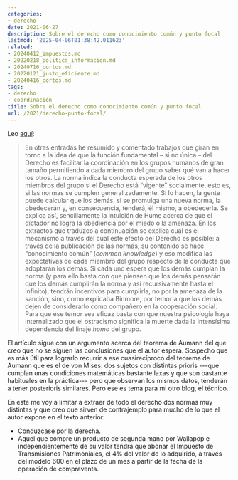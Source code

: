 ```yaml
---
categories:
- derecho
date: 2021-06-27
description: Sobre el derecho como conocimiento común y punto focal
lastmod: '2025-04-06T01:38:42.011623'
related:
- 20240412_impuestos.md
- 20220218_politica_informacion.md
- 20240716_cortos.md
- 20220121_justo_eficiente.md
- 20240416_cortos.md
tags:
- derecho
- coordinación
title: Sobre el derecho como conocimiento común y punto focal
url: /2021/derecho-punto-focal/
---
```


Leo [aquí](https://derechomercantilespana.blogspot.com/2021/06/el-rompecabezas-de-los-ninos-que-tenian.html?spref=tw):

> En otras entradas he resumido y comentado trabajos que giran en torno a la idea de que la función fundamental – si no única – del Derecho es facilitar la coordinación en los grupos humanos de gran tamaño permitiendo a cada miembro del grupo saber qué van a hacer los otros. La norma indica la conducta esperada de los otros miembros del grupo si el Derecho está “vigente” socialmente, esto es, si las normas se cumplen generalizadamente. Si lo hacen, la gente puede calcular que los demás, si se promulga una nueva norma, la obedecerán y, en consecuencia, tenderá, él mismo, a obedecerla. Se explica así, sencillamente la intuición de Hume acerca de que el dictador no logra la obediencia por el miedo o la amenaza. En los extractos que traduzco a continuación se explica cuál es el mecanismo a través del cual este efecto del Derecho es posible: a través de la publicación de las normas, su contenido se hace “conocimiento común” (_common knowledge_) y eso modifica las expectativas de cada miembro del grupo respecto de la conducta que adoptarán los demás. Si cada uno espera que los demás cumplan la norma (y para ello basta con que piensen que los demás pensarán que los demás cumplirán la norma y así recursivamente hasta el infinito), tendrán incentivos para cumplirla, no por la amenaza de la sanción, sino, como explicaba Binmore, por temor a que los demás dejen de considerarlo como compañero en la cooperación social. Para que ese temor sea eficaz basta con que nuestra psicología haya internalizado que el ostracismo significa la muerte dada la intensísima dependencia del linaje _homo_ del grupo.

El artículo sigue con un argumento acerca del teorema de Aumann del que creo que no se siguen las conclusiones que el autor espera. Sospecho que es más útil para lograrlo recurrir a ese cuasirecíproco del teorema de Aumann que es el de von Mises: dos sujetos con distintas prioris ---que cumplan unas condiciones matemáticas bastante laxas y que son bastante habituales en la práctica--- pero que observan los mismos datos, tenderán a tener posterioris similares. Pero ese es tema para mi otro blog, el técnico.

En este me voy a limitar a extraer de todo el derecho dos normas muy distintas y que creo que sirven de contrajemplo para mucho de lo que el autor expone en el texto anterior:

* Condúzcase por la derecha.
* Aquel que compre un producto de segunda mano por Wallapop e independientemente de su valor tendrá que abonar el Impuesto de Transmisiones Patrimoniales, el 4% del valor de lo adquirido, a través del modelo 600 en el plazo de un mes a partir de la fecha de la operación de compraventa.
